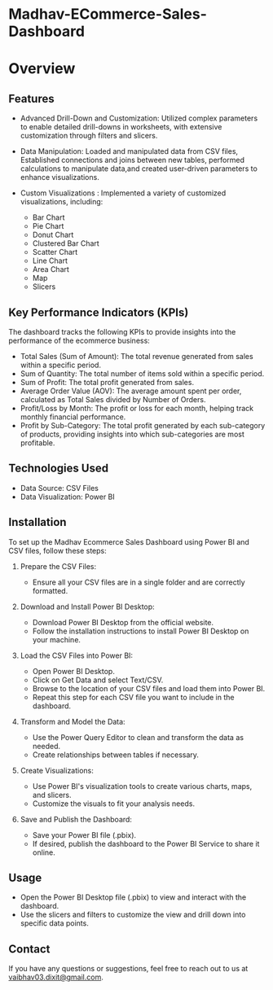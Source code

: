 # Madhav-ECommerce-Sales-Dashboard


# Overview

## Features

- Advanced Drill-Down and Customization: Utilized complex parameters to enable detailed drill-downs in worksheets, with extensive customization through filters and slicers.

- Data Manipulation: Loaded and manipulated data from CSV files, Established connections and joins between new tables, performed calculations to manipulate data,and created user-driven parameters to enhance visualizations.

- Custom Visualizations : Implemented a variety of customized visualizations, including:
  - Bar Chart
  - Pie Chart
  - Donut Chart
  - Clustered Bar Chart
  - Scatter Chart
  - Line Chart
  - Area Chart
  - Map
  - Slicers


 ## Key Performance Indicators (KPIs)

The dashboard tracks the following KPIs to provide insights into the performance of the ecommerce business:
  - Total Sales (Sum of Amount): The total revenue generated from sales within a specific period.
  - Sum of Quantity: The total number of items sold within a specific period.
  - Sum of Profit: The total profit generated from sales.
  - Average Order Value (AOV): The average amount spent per order, calculated as Total Sales divided by Number of Orders.
  - Profit/Loss by Month: The profit or loss for each month, helping track monthly financial performance.
  - Profit by Sub-Category: The total profit generated by each sub-category of products, providing insights into which
    sub-categories are most profitable.


## Technologies Used

- Data Source: CSV Files
- Data Visualization: Power BI

## Installation

To set up the Madhav Ecommerce Sales Dashboard using Power BI and CSV files, follow these steps:

1) Prepare the CSV Files:
    - Ensure all your CSV files are in a single folder and are correctly formatted.

2) Download and Install Power BI Desktop:
    - Download Power BI Desktop from the official website.
    - Follow the installation instructions to install Power BI Desktop on your machine.

3) Load the CSV Files into Power BI:
    - Open Power BI Desktop.
    - Click on Get Data and select Text/CSV.
    - Browse to the location of your CSV files and load them into Power BI.
    - Repeat this step for each CSV file you want to include in the dashboard.

4) Transform and Model the Data:
    - Use the Power Query Editor to clean and transform the data as needed.
    - Create relationships between tables if necessary.

5) Create Visualizations:
    - Use Power BI's visualization tools to create various charts, maps, and slicers. 
    - Customize the visuals to fit your analysis needs.

6) Save and Publish the Dashboard:
    - Save your Power BI file (.pbix).
    - If desired, publish the dashboard to the Power BI Service to share it online.

## Usage

- Open the Power BI Desktop file (.pbix) to view and interact with the dashboard.
- Use the slicers and filters to customize the view and drill down into specific data points.

## Contact
If you have any questions or suggestions, feel free to reach out to us at vaibhav03.dixit@gmail.com.

